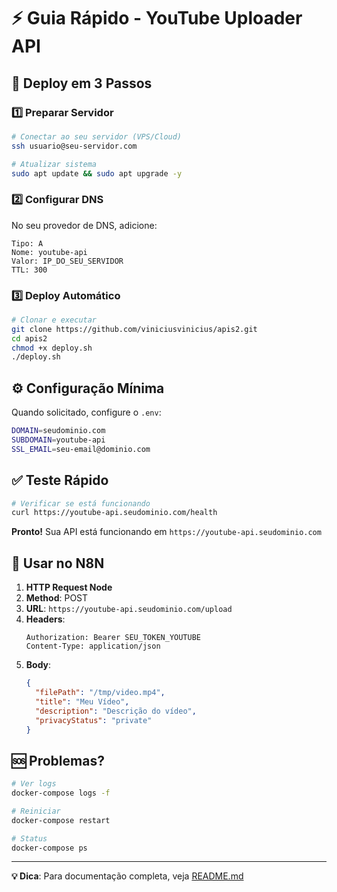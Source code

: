 # ⚡ Guia Rápido - YouTube Uploader API

## 🎯 Deploy em 3 Passos

### 1️⃣ Preparar Servidor
```bash
# Conectar ao seu servidor (VPS/Cloud)
ssh usuario@seu-servidor.com

# Atualizar sistema
sudo apt update && sudo apt upgrade -y
```

### 2️⃣ Configurar DNS
No seu provedor de DNS, adicione:
```
Tipo: A
Nome: youtube-api
Valor: IP_DO_SEU_SERVIDOR
TTL: 300
```

### 3️⃣ Deploy Automático
```bash
# Clonar e executar
git clone https://github.com/viniciusvinicius/apis2.git
cd apis2
chmod +x deploy.sh
./deploy.sh
```

## ⚙️ Configuração Mínima

Quando solicitado, configure o `.env`:
```bash
DOMAIN=seudominio.com
SUBDOMAIN=youtube-api  
SSL_EMAIL=seu-email@dominio.com
```

## ✅ Teste Rápido

```bash
# Verificar se está funcionando
curl https://youtube-api.seudominio.com/health
```

**Pronto!** Sua API está funcionando em `https://youtube-api.seudominio.com`

## 🔌 Usar no N8N

1. **HTTP Request Node**
2. **Method**: POST
3. **URL**: `https://youtube-api.seudominio.com/upload`
4. **Headers**: 
   ```
   Authorization: Bearer SEU_TOKEN_YOUTUBE
   Content-Type: application/json
   ```
5. **Body**:
   ```json
   {
     "filePath": "/tmp/video.mp4",
     "title": "Meu Vídeo",
     "description": "Descrição do vídeo",
     "privacyStatus": "private"
   }
   ```

## 🆘 Problemas?

```bash
# Ver logs
docker-compose logs -f

# Reiniciar
docker-compose restart

# Status
docker-compose ps
```

---
**💡 Dica**: Para documentação completa, veja [README.md](README.md)
